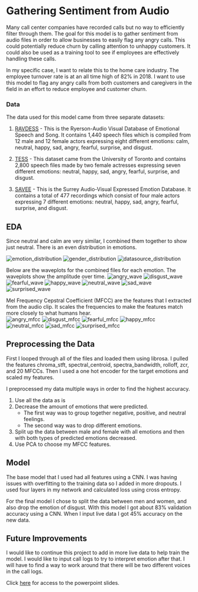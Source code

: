 # Gathering Sentiment from Audio

Many call center companies have recorded calls but no way to efficiently filter through them. The goal for this model is to gather sentiment from audio files in order to allow businesses to easily flag any angry calls. This could potentially reduce churn by calling attention to unhappy customers. It could also be used as a training tool to see if employees are effectively handling these calls.

In my specific case, I want to relate this to the home care industry.  The employee turnover rate is at an all time high of 82% in 2018. I want to use this model to flag any angry calls from both customers and caregivers in the field in an effort to reduce employee and customer churn.


### Data

The data used for this model came from three separate datasets:

1. [RAVDESS](https://zenodo.org/record/1188976#.XcJFp1FKi00) - This is the Ryerson-Audio Visual Database of Emotional Speech and Song. It contains 1,440 speech files which is compiled from 12 male and 12 female actors expressing eight different emotions: calm, neutral, happy, sad, angry, fearful, surprise, and disgust.

2. [TESS](https://tspace.library.utoronto.ca/handle/1807/24487) - This dataset came from the University of Toronto and contains 2,800 speech files made by two female actresses expressing seven different emotions: neutral, happy, sad, angry, fearful, surprise, and disgust.

3. [SAVEE](http://kahlan.eps.surrey.ac.uk/savee/) - This is the Surrey Audio-Visual Expressed Emotion Database. It contains a total of 477 recordings which consist of four male actors expressing 7 different emotions: neutral, happy, sad, angry, fearful, surprise, and disgust.


## EDA

Since neutral and calm are very similar, I combined them together to show just neutral. There is an even distribution in emotions.<br/>


![emotion_distribution](images/emotion_distribution.png?raw=true "Emotion Distribution")
![gender_distribution](images/gender_distribution.png?raw=true "Gender Distribution")
![datasource_distribution](images/datasource_distribution.png?raw=true "Data Source Distribution")


Below are the waveplots for the combined files for each emotion.  The waveplots show the amplitude over time.
![angry_wave](images/angry_wave.png?raw=true "Angry") ![disgust_wave](images/disgust_wave.png?raw=true "Disgust") ![fearful_wave](images/fearful_wave.png?raw=true "Fearful") ![happy_wave](images/happy_wave.png?raw=true "Happy") ![neutral_wave](images/neutral_wave.png?raw=true "Neutral") ![sad_wave](images/sad_wave.png?raw=true "Sad") ![surprised_wave](images/surprised_wave.png?raw=true "Surprised")



Mel Frequency Cepstral Coefficient (MFCC) are the features that I extracted from the audio clip. It scales the frequencies to make the features match more closely to what humans hear.<br/>
![angry_mfcc](images/angry_mfcc.png?raw=true "Angry") ![disgust_mfcc](images/disgust_mfcc.png?raw=true "Disgust") ![fearful_mfcc](images/fearful_mfcc.png?raw=true "Fearful") ![happy_mfcc](images/happy_mfcc.png?raw=true "Happy") ![neutral_mfcc](images/neutral_mfcc.png?raw=true "Neutral") ![sad_mfcc](images/sad_mfcc.png?raw=true "Sad") ![surprised_mfcc](images/surprised_mfcc.png?raw=true "Surprised")





## Preprocessing the Data 

First I looped through all of the files and loaded them using librosa. I pulled the features chroma_stft, spectral_centroid, spectra_bandwidth, rolloff, zcr, and 20 MFCCs. Then I used a one hot encoder for the target emotions and scaled my features. 

I preprocessed my data multiple ways in order to find the highest accuracy. 
  1. Use all the data as is 
  2. Decrease the amount of emotions that were predicted.
      - The first way was to group together negative, positive, and neutral feelings. 
      - The second way was to drop different emotions.
  3. Split up the data between male and female with all emotions and then with both types of predicted emotions decreased.
  4. Use PCA to choose my MFCC features.


## Model

The base model that I used had all features using a CNN. I was having issues with overfitting to the training data so I added in more dropouts. I used four layers in my network and calculated loss using cross entropy.

For the final model I chose to split the data between men and women, and also drop the emotion of disgust. With this model I got about 83% validation accuracy using a CNN. When I input live data I got 45% accuracy on the new data. 

## Future Improvements
I would like to continue this project to add in more live data to help train the model. I would like to input call logs to try to interpret emotion after that. I will have to find a way to work around that there will be two different voices in the call logs.

 Click [here](https://docs.google.com/presentation/d/1QjZdP__8h-kl2TJddOjDnTg-1VRrJiPaL3StbDlvLdk/edit?usp=sharing) for access to the powerpoint slides.
